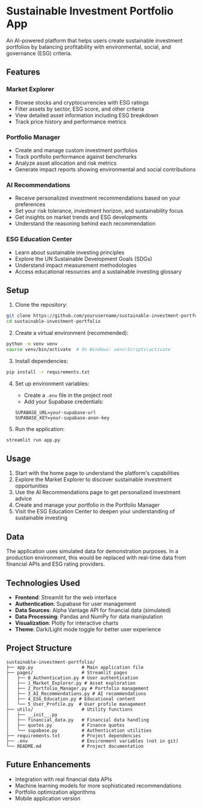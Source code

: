 # Sustainable Investment Portfolio App

An AI-powered platform that helps users create sustainable investment portfolios by balancing profitability with environmental, social, and governance (ESG) criteria.

## Features

### Market Explorer
- Browse stocks and cryptocurrencies with ESG ratings
- Filter assets by sector, ESG score, and other criteria
- View detailed asset information including ESG breakdown
- Track price history and performance metrics

### Portfolio Manager
- Create and manage custom investment portfolios
- Track portfolio performance against benchmarks
- Analyze asset allocation and risk metrics
- Generate impact reports showing environmental and social contributions

### AI Recommendations
- Receive personalized investment recommendations based on your preferences
- Set your risk tolerance, investment horizon, and sustainability focus
- Get insights on market trends and ESG developments
- Understand the reasoning behind each recommendation

### ESG Education Center
- Learn about sustainable investing principles
- Explore the UN Sustainable Development Goals (SDGs)
- Understand impact measurement methodologies
- Access educational resources and a sustainable investing glossary

## Setup

1. Clone the repository:
```bash
git clone https://github.com/yourusername/sustainable-investment-portfolio.git
cd sustainable-investment-portfolio
```

2. Create a virtual environment (recommended):
```bash
python -m venv venv
source venv/bin/activate  # On Windows: venv\Scripts\activate
```

3. Install dependencies:
```bash
pip install -r requirements.txt
```

4. Set up environment variables:
   - Create a `.env` file in the project root
   - Add your Supabase credentials:
   ```
   SUPABASE_URL=your-supabase-url
   SUPABASE_KEY=your-supabase-anon-key
   ```

5. Run the application:
```bash
streamlit run app.py
```

## Usage

1. Start with the home page to understand the platform's capabilities
2. Explore the Market Explorer to discover sustainable investment opportunities
3. Use the AI Recommendations page to get personalized investment advice
4. Create and manage your portfolio in the Portfolio Manager
5. Visit the ESG Education Center to deepen your understanding of sustainable investing

## Data

The application uses simulated data for demonstration purposes. In a production environment, this would be replaced with real-time data from financial APIs and ESG rating providers.

## Technologies Used

- **Frontend**: Streamlit for the web interface
- **Authentication**: Supabase for user management
- **Data Sources**: Alpha Vantage API for financial data (simulated)
- **Data Processing**: Pandas and NumPy for data manipulation
- **Visualization**: Plotly for interactive charts
- **Theme**: Dark/Light mode toggle for better user experience

## Project Structure

```
sustainable-investment-portfolio/
├── app.py                  # Main application file
├── pages/                  # Streamlit pages
│   ├── 0_Authentication.py # User authentication
│   ├── 1_Market_Explorer.py # Asset exploration
│   ├── 2_Portfolio_Manager.py # Portfolio management
│   ├── 3_AI_Recommendations.py # AI recommendations
│   ├── 4_ESG_Education.py # Educational content
│   └── 5_User_Profile.py  # User profile management
├── utils/                  # Utility functions
│   ├── __init__.py
│   ├── financial_data.py   # Financial data handling
│   ├── quotes.py           # Finance quotes
│   └── supabase.py         # Authentication utilities
├── requirements.txt        # Project dependencies
├── .env                    # Environment variables (not in git)
└── README.md               # Project documentation
```

## Future Enhancements

- Integration with real financial data APIs
- Machine learning models for more sophisticated recommendations
- Portfolio optimization algorithms
- Mobile application version
